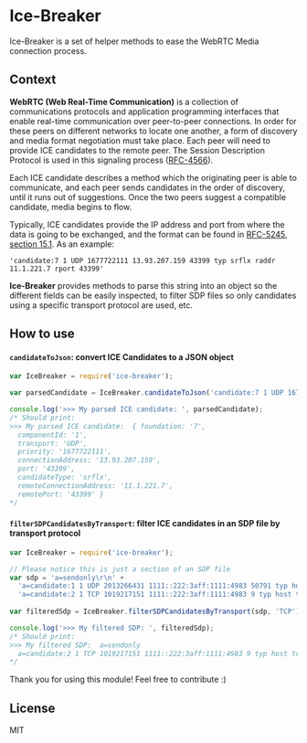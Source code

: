 Ice-Breaker
=========

Ice-Breaker is a set of helper methods to ease the WebRTC Media connection process.

Context
-----
**WebRTC (Web Real-Time Communication)** is a collection of communications protocols and application programming interfaces that enable real-time communication over peer-to-peer connections. In order for these peers on different networks to locate one another, a form of discovery and media format negotiation must take place. Each peer will need to provide ICE candidates to the remote peer. The Session Description Protocol is used in this signaling process ([RFC-4566](https://tools.ietf.org/html/rfc4566)).

Each ICE candidate describes a method which the originating peer is able to communicate, and each peer sends candidates in the order of discovery, until it runs out of suggestions. Once the two peers suggest a compatible candidate, media begins to flow.

Typically, ICE candidates provide the IP address and port from where the data is going to be exchanged, and the format can be found in [RFC-5245, section 15.1](https://tools.ietf.org/html/rfc5245#section-15.1). As an example:
```
'candidate:7 1 UDP 1677722111 13.93.207.159 43399 typ srflx raddr 11.1.221.7 rport 43399'
```
**Ice-Breaker** provides methods to parse this string into an object so the different fields can be easily inspected, to filter SDP files so only candidates using a specific transport protocol are used, etc.

How to use
----

#### `candidateToJson`: convert ICE Candidates to a JSON object

```javascript
var IceBreaker = require('ice-breaker');

var parsedCandidate = IceBreaker.candidateToJson('candidate:7 1 UDP 1677722111 13.93.207.159 43399 typ srflx raddr 11.1.221.7 rport 43399');

console.log('>>> My parsed ICE candidate: ', parsedCandidate);
/* Should print:
>>> My parsed ICE candidate:  { foundation: '7',
  componentId: '1',
  transport: 'UDP',
  priority: '1677722111',
  connectionAddress: '13.93.207.159',
  port: '43399',
  candidateType: 'srflx',
  remoteConnectionAddress: '11.1.221.7',
  remotePort: '43399' }
*/
```
#### `filterSDPCandidatesByTransport`: filter ICE candidates in an SDP file by transport protocol

```javascript
var IceBreaker = require('ice-breaker');

// Please notice this is just a section of an SDP file
var sdp = 'a=sendonly\r\n' +
  'a=candidate:1 1 UDP 2013266431 1111::222:3aff:1111:4983 50791 typ host\r\n' +
  'a=candidate:2 1 TCP 1019217151 1111::222:3aff:1111:4983 9 typ host tcptype active\r\n';
      
var filteredSdp = IceBreaker.filterSDPCandidatesByTransport(sdp, 'TCP');

console.log('>>> My filtered SDP: ', filteredSdp);
/* Should print:
>>> My filtered SDP:  a=sendonly
  a=candidate:2 1 TCP 1019217151 1111::222:3aff:1111:4983 9 typ host tcptype active
*/
```

Thank you for using this module! Feel free to contribute :)

License
----

MIT
